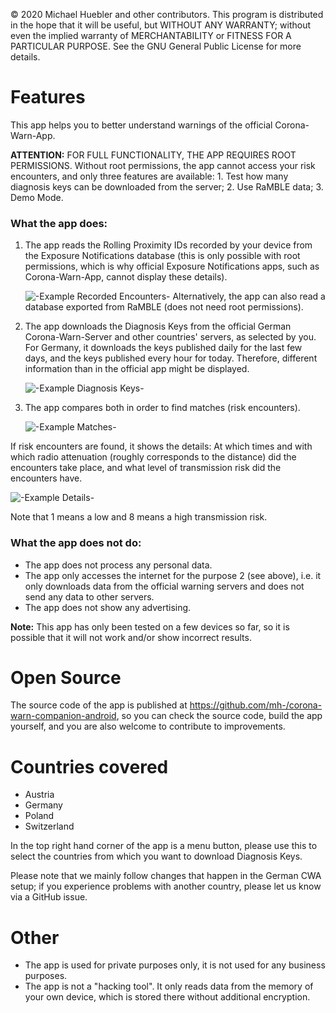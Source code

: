 © 2020  Michael Huebler and other contributors.
This program is distributed in the hope that it will be useful, but WITHOUT ANY WARRANTY; without even the implied warranty of MERCHANTABILITY or FITNESS FOR A PARTICULAR PURPOSE.  See the GNU General Public License for more details.

# Features
This app helps you to better understand warnings of the official Corona-Warn-App.

**ATTENTION:** FOR FULL FUNCTIONALITY, THE APP REQUIRES ROOT PERMISSIONS. Without root permissions, the app cannot access your risk encounters, and only three features are available: 1. Test how many diagnosis keys can be downloaded from the server; 2. Use RaMBLE data; 3. Demo Mode.

### What the app does:
1. The app reads the Rolling Proximity IDs recorded by your device from the Exposure Notifications database (this is only possible with root permissions, which is why official Exposure Notifications apps, such as Corona-Warn-App, cannot display these details).

   ![-Example Recorded Encounters-](file:///android_asset/rpis_en.png)
   Alternatively, the app can also read a database exported from RaMBLE (does not need root permissions).

2. The app downloads the Diagnosis Keys from the official German Corona-Warn-Server and other countries' servers, as selected by you. For Germany, it downloads the keys published daily for the last few days, and the keys published every hour for today. Therefore, different information than in the official app might be displayed.

   ![-Example Diagnosis Keys-](file:///android_asset/dks_en.png)

3. The app compares both in order to find matches (risk encounters).

   ![-Example Matches-](file:///android_asset/matches_en.png)

If risk encounters are found, it shows the details:
At which times and with which radio attenuation (roughly corresponds to the distance) did the encounters take place, and what level of transmission risk did the encounters have.

![-Example Details-](file:///android_asset/details_en.png)

Note that 1 means a low and 8 means a high transmission risk.

### What the app does not do:
- The app does not process any personal data.
- The app only accesses the internet for the purpose 2 (see above), i.e. it only downloads data from the official warning servers and does not send any data to other servers.
- The app does not show any advertising.

**Note:** This app has only been tested on a few devices so far, so it is possible that it will not work and/or show incorrect results.

# Open Source
The source code of the app is published at https://github.com/mh-/corona-warn-companion-android, so you can check the source code, build the app yourself, and you are also welcome to contribute to improvements.

# Countries covered
- Austria
- Germany
- Poland
- Switzerland

In the top right hand corner of the app is a menu button, please use this to select the countries from which you want to download Diagnosis Keys.

Please note that we mainly follow changes that happen in the German CWA setup; if you experience problems with another country, please let us know via a GitHub issue.

# Other
- The app is used for private purposes only, it is not used for any business purposes.
- The app is not a "hacking tool". It only reads data from the memory of your own device, which is stored there without additional encryption.
